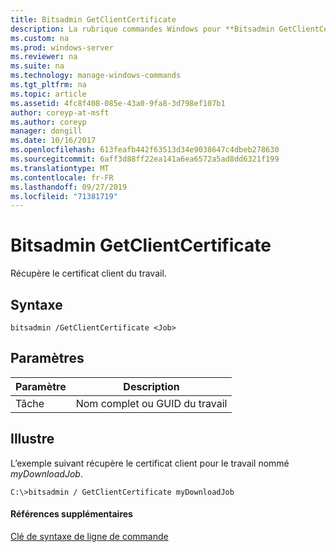 ```yaml
---
title: Bitsadmin GetClientCertificate
description: La rubrique commandes Windows pour **Bitsadmin GetClientCertificate** -récupère le certificat client à partir du travail.
ms.custom: na
ms.prod: windows-server
ms.reviewer: na
ms.suite: na
ms.technology: manage-windows-commands
ms.tgt_pltfrm: na
ms.topic: article
ms.assetid: 4fc8f408-085e-43a0-9fa8-3d798ef107b1
author: coreyp-at-msft
ms.author: coreyp
manager: dongill
ms.date: 10/16/2017
ms.openlocfilehash: 613feafb442f63513d34e9038647c4dbeb278630
ms.sourcegitcommit: 6aff3d88ff22ea141a6ea6572a5ad8dd6321f199
ms.translationtype: MT
ms.contentlocale: fr-FR
ms.lasthandoff: 09/27/2019
ms.locfileid: "71381719"
---
```

# <a name="bitsadmin-getclientcertificate"></a>Bitsadmin GetClientCertificate



Récupère le certificat client du travail.

## <a name="syntax"></a>Syntaxe

```
bitsadmin /GetClientCertificate <Job>
```

## <a name="parameters"></a>Paramètres

|Paramètre|Description|
|---------|-----------|
|Tâche|Nom complet ou GUID du travail|

## <a name="BKMK_examples"></a>Illustre

L’exemple suivant récupère le certificat client pour le travail nommé *myDownloadJob*.
```
C:\>bitsadmin / GetClientCertificate myDownloadJob
```

#### <a name="additional-references"></a>Références supplémentaires

[Clé de syntaxe de ligne de commande](command-line-syntax-key.md)